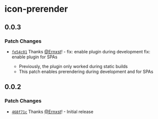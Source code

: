 # icon-prerender

## 0.0.3

### Patch Changes

- [`fe54c01`](https://github.com/Ernxst/icon-prerender/commit/fe54c013b3ba746c3186a594a85389f1cf3d90f9) Thanks [@Ernxst](https://github.com/Ernxst)! - fix: enable plugin during development
  fix: enable plugin for SPAs

  - Previously, the plugin only worked during static builds
  - This patch enables prerendering during development and for SPAs

## 0.0.2

### Patch Changes

- [`468f71c`](https://github.com/Ernxst/icon-prerender/commit/468f71c43db63d57a713b81ddb9e85ec757acf4a) Thanks [@Ernxst](https://github.com/Ernxst)! - Initial release

